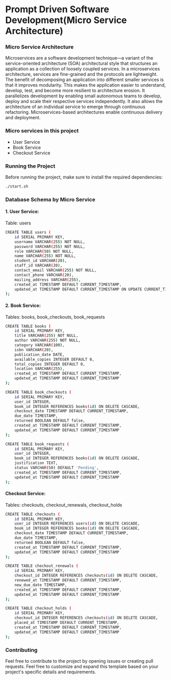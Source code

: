 # Prompt Driven Software Development(Micro Service Architecture)

### Micro Service Architecture

Microservices are a software development technique—a variant of the service-oriented architecture (SOA) architectural style that structures an application as a collection of loosely coupled services. In a microservices architecture, services are fine-grained and the protocols are lightweight. The benefit of decomposing an application into different smaller services is that it improves modularity. This makes the application easier to understand, develop, test, and become more resilient to architecture erosion. It parallelizes development by enabling small autonomous teams to develop, deploy and scale their respective services independently. It also allows the architecture of an individual service to emerge through continuous refactoring. Microservices-based architectures enable continuous delivery and deployment.


### Micro services in this project

- User Service
- Book Service
- Checkout Service



### Running the Project

Before running the project, make sure to install the required dependencies:

```bash
./start.sh
```


### Database Schema by Micro Service

#### 1. User Service:

Table: users

```bash
CREATE TABLE users (
    id SERIAL PRIMARY KEY,
    username VARCHAR(255) NOT NULL,
    password VARCHAR(255) NOT NULL,
    role VARCHAR(50) NOT NULL,
    name VARCHAR(255) NOT NULL,
    student_id VARCHAR(20),
    staff_id VARCHAR(20),
    contact_email VARCHAR(255) NOT NULL,
    contact_phone VARCHAR(20),
    mailing_address VARCHAR(255),
    created_at TIMESTAMP DEFAULT CURRENT_TIMESTAMP,
    updated_at TIMESTAMP DEFAULT CURRENT_TIMESTAMP ON UPDATE CURRENT_TIMESTAMP
);
```
#### 2. Book Service:

Tables: books, book_checkouts, book_requests

```bash
CREATE TABLE books (
    id SERIAL PRIMARY KEY,
    title VARCHAR(255) NOT NULL,
    author VARCHAR(255) NOT NULL,
    category VARCHAR(100),
    isbn VARCHAR(20),
    publication_date DATE,
    available_copies INTEGER DEFAULT 0,
    total_copies INTEGER DEFAULT 0,
    location VARCHAR(255),
    created_at TIMESTAMP DEFAULT CURRENT_TIMESTAMP,
    updated_at TIMESTAMP DEFAULT CURRENT_TIMESTAMP
);

CREATE TABLE book_checkouts (
    id SERIAL PRIMARY KEY,
    user_id INTEGER,
    book_id INTEGER REFERENCES books(id) ON DELETE CASCADE,
    checkout_date TIMESTAMP DEFAULT CURRENT_TIMESTAMP,
    due_date TIMESTAMP,
    returned BOOLEAN DEFAULT false,
    created_at TIMESTAMP DEFAULT CURRENT_TIMESTAMP,
    updated_at TIMESTAMP DEFAULT CURRENT_TIMESTAMP
);

CREATE TABLE book_requests (
    id SERIAL PRIMARY KEY,
    user_id INTEGER,
    book_id INTEGER REFERENCES books(id) ON DELETE CASCADE,
    justification TEXT,
    status VARCHAR(50) DEFAULT 'Pending',
    created_at TIMESTAMP DEFAULT CURRENT_TIMESTAMP,
    updated_at TIMESTAMP DEFAULT CURRENT_TIMESTAMP
);
```
#### Checkout Service:

Tables: checkouts, checkout_renewals, checkout_holds

```bash
CREATE TABLE checkouts (
    id SERIAL PRIMARY KEY,
    user_id INTEGER REFERENCES users(id) ON DELETE CASCADE,
    book_id INTEGER REFERENCES books(id) ON DELETE CASCADE,
    checkout_date TIMESTAMP DEFAULT CURRENT_TIMESTAMP,
    due_date TIMESTAMP,
    returned BOOLEAN DEFAULT false,
    created_at TIMESTAMP DEFAULT CURRENT_TIMESTAMP,
    updated_at TIMESTAMP DEFAULT CURRENT_TIMESTAMP
);

CREATE TABLE checkout_renewals (
    id SERIAL PRIMARY KEY,
    checkout_id INTEGER REFERENCES checkouts(id) ON DELETE CASCADE,
    renewed_at TIMESTAMP DEFAULT CURRENT_TIMESTAMP,
    new_due_date TIMESTAMP,
    created_at TIMESTAMP DEFAULT CURRENT_TIMESTAMP,
    updated_at TIMESTAMP DEFAULT CURRENT_TIMESTAMP
);

CREATE TABLE checkout_holds (
    id SERIAL PRIMARY KEY,
    checkout_id INTEGER REFERENCES checkouts(id) ON DELETE CASCADE,
    placed_at TIMESTAMP DEFAULT CURRENT_TIMESTAMP,
    created_at TIMESTAMP DEFAULT CURRENT_TIMESTAMP,
    updated_at TIMESTAMP DEFAULT CURRENT_TIMESTAMP
);
```

### Contributing

Feel free to contribute to the project by opening issues or creating pull requests.
Feel free to customize and expand this template based on your project's specific details and requirements.